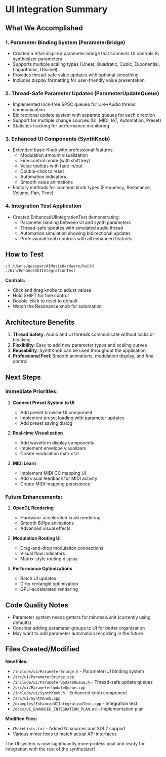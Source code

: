 # UI Integration Summary

## What We Accomplished

### 1. **Parameter Binding System (ParameterBridge)**
- Created a Vital-inspired parameter bridge that connects UI controls to synthesizer parameters
- Supports multiple scaling types (Linear, Quadratic, Cubic, Exponential, Logarithmic, Decibel)
- Provides thread-safe value updates with optional smoothing
- Includes display formatting for user-friendly value presentation

### 2. **Thread-Safe Parameter Updates (ParameterUpdateQueue)**
- Implemented lock-free SPSC queues for UI↔Audio thread communication
- Bidirectional update system with separate queues for each direction
- Support for multiple change sources (UI, MIDI, IoT, Automation, Preset)
- Statistics tracking for performance monitoring

### 3. **Enhanced UI Components (SynthKnob)**
- Extended basic Knob with professional features:
  - Modulation amount visualization
  - Fine control mode (with shift key)
  - Value tooltips with fade in/out
  - Double-click to reset
  - Automation indicators
  - Smooth value animations
- Factory methods for common knob types (Frequency, Resonance, Volume, Pan, Time)

### 4. **Integration Test Application**
- Created EnhancedUIIntegrationTest demonstrating:
  - Parameter binding between UI and synth parameters
  - Thread-safe updates with simulated audio thread
  - Automation simulation showing bidirectional updates
  - Professional knob controls with all enhanced features

## How to Test

```bash
cd /Users/geaspar/AIMusicHardware/build
./bin/EnhancedUIIntegrationTest
```

**Controls:**
- Click and drag knobs to adjust values
- Hold SHIFT for fine control
- Double-click to reset to default
- Watch the Resonance knob for automation

## Architecture Benefits

1. **Thread Safety**: Audio and UI threads communicate without locks or blocking
2. **Flexibility**: Easy to add new parameter types and scaling curves
3. **Reusability**: SynthKnob can be used throughout the application
4. **Professional Feel**: Smooth animations, modulation display, and fine control

## Next Steps

### Immediate Priorities:
1. **Connect Preset System to UI**
   - Add preset browser UI component
   - Implement preset loading with parameter updates
   - Add preset saving dialog

2. **Real-time Visualization**
   - Add waveform display components
   - Implement envelope visualizers
   - Create modulation matrix UI

3. **MIDI Learn**
   - Implement MIDI CC mapping UI
   - Add visual feedback for MIDI activity
   - Create MIDI mapping persistence

### Future Enhancements:
1. **OpenGL Rendering**
   - Hardware-accelerated knob rendering
   - Smooth 60fps animations
   - Advanced visual effects

2. **Modulation Routing UI**
   - Drag-and-drop modulation connections
   - Visual flow indicators
   - Matrix-style routing display

3. **Performance Optimizations**
   - Batch UI updates
   - Dirty rectangle optimization
   - GPU-accelerated rendering

## Code Quality Notes

- Parameter system needs getters for min/max/unit (currently using defaults)
- Consider adding parameter groups to UI for better organization
- May want to add parameter automation recording in the future

## Files Created/Modified

**New Files:**
- `/include/ui/ParameterBridge.h` - Parameter-UI binding system
- `/src/ui/ParameterBridge.cpp`
- `/include/ui/ParameterUpdateQueue.h` - Thread-safe update queues
- `/src/ui/ParameterUpdateQueue.cpp`
- `/include/ui/SynthKnob.h` - Enhanced knob component
- `/src/ui/SynthKnob.cpp`
- `/examples/EnhancedUIIntegrationTest.cpp` - Integration test
- `/docs/UI_ENHANCED_INTEGRATION_PLAN.md` - Implementation plan

**Modified Files:**
- `CMakeLists.txt` - Added UI sources and SDL2 support
- Various minor fixes to match actual API interfaces

The UI system is now significantly more professional and ready for integration with the rest of the synthesizer!